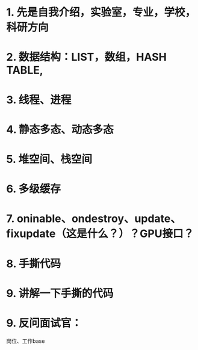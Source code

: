# 1. 先是自我介绍，实验室，专业，学校，科研方向

# 2. 数据结构：LIST，数组，HASH TABLE,

# 3. 线程、进程

# 4. 静态多态、动态多态

# 5. 堆空间、栈空间

# 6. 多级缓存

# 7. oninable、ondestroy、update、fixupdate（这是什么？）？GPU接口？

# 8. 手撕代码

# 9. 讲解一下手撕的代码

# 9. 反问面试官：
岗位、工作base

